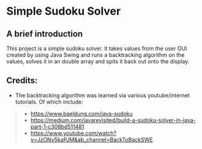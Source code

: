 # Simple Sudoku Solver

## A brief introduction
This project is a simple sudoku solver. It takes values from the user GUI created
by using Java Swing and runs a backtracking algorithm on the values, solves it in an
double array and spits it back out onto the display.

## Credits:
- The backtracking algorithm was learned via various youtube/internet tutorials. Of which
include:
> - https://www.baeldung.com/java-sudoku
> - https://medium.com/javarevisited/build-a-sudoku-solver-in-java-part-1-c308bd511481
> - https://www.youtube.com/watch?v=JzONv5kaPJM&ab_channel=BackToBackSWE

